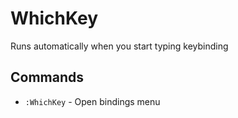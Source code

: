 # WhichKey
Runs automatically when you start typing keybinding 

## Commands
- `:WhichKey` - Open bindings menu 
